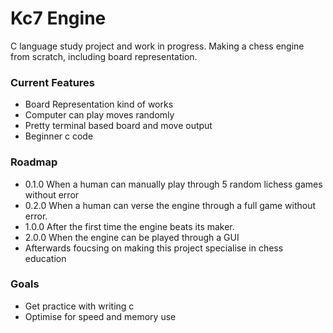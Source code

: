 # Kc7 Engine

C language study project and work in progress. Making a chess engine from scratch, including board representation.

### Current Features
* Board Representation kind of works
* Computer can play moves randomly
* Pretty terminal based board and move output
* Beginner c code

### Roadmap
* 0.1.0 When a human can manually play through 5 random lichess games without error
* 0.2.0 When a human can verse the engine through a full game without error.
* 1.0.0 After the first time the engine beats its maker.
* 2.0.0 When the engine can be played through a GUI
* Afterwards foucsing on making this project specialise in chess education

### Goals
* Get practice with writing c
* Optimise for speed and memory use
